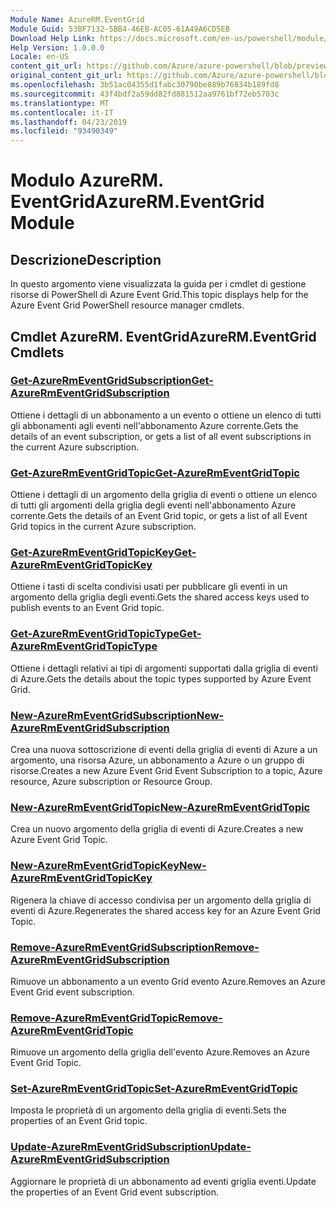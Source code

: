 ```yaml
---
Module Name: AzureRM.EventGrid
Module Guid: 53BF7132-5BB4-46EB-AC05-61A49A6CD5EB
Download Help Link: https://docs.microsoft.com/en-us/powershell/module/azurerm.eventgrid
Help Version: 1.0.0.0
Locale: en-US
content_git_url: https://github.com/Azure/azure-powershell/blob/preview/src/ResourceManager/EventGrid/Commands.EventGrid/help/AzureRM.EventGrid.md
original_content_git_url: https://github.com/Azure/azure-powershell/blob/preview/src/ResourceManager/EventGrid/Commands.EventGrid/help/AzureRM.EventGrid.md
ms.openlocfilehash: 3b51ac04355d1fabc30790be889b76834b189fd8
ms.sourcegitcommit: 43f4bdf2a59dd82fd881512aa9761bf72eb5703c
ms.translationtype: MT
ms.contentlocale: it-IT
ms.lasthandoff: 04/23/2019
ms.locfileid: "93490349"
---
```

# <span data-ttu-id="dae64-101">Modulo AzureRM. EventGrid</span><span class="sxs-lookup"><span data-stu-id="dae64-101">AzureRM.EventGrid Module</span></span>
## <span data-ttu-id="dae64-102">Descrizione</span><span class="sxs-lookup"><span data-stu-id="dae64-102">Description</span></span>
<span data-ttu-id="dae64-103">In questo argomento viene visualizzata la guida per i cmdlet di gestione risorse di PowerShell di Azure Event Grid.</span><span class="sxs-lookup"><span data-stu-id="dae64-103">This topic displays help for the Azure Event Grid PowerShell resource manager cmdlets.</span></span>

## <span data-ttu-id="dae64-104">Cmdlet AzureRM. EventGrid</span><span class="sxs-lookup"><span data-stu-id="dae64-104">AzureRM.EventGrid Cmdlets</span></span>
### [<span data-ttu-id="dae64-105">Get-AzureRmEventGridSubscription</span><span class="sxs-lookup"><span data-stu-id="dae64-105">Get-AzureRmEventGridSubscription</span></span>](Get-AzureRmEventGridSubscription.md)
<span data-ttu-id="dae64-106">Ottiene i dettagli di un abbonamento a un evento o ottiene un elenco di tutti gli abbonamenti agli eventi nell'abbonamento Azure corrente.</span><span class="sxs-lookup"><span data-stu-id="dae64-106">Gets the details of an event subscription, or gets a list of all event subscriptions in the current Azure subscription.</span></span>

### [<span data-ttu-id="dae64-107">Get-AzureRmEventGridTopic</span><span class="sxs-lookup"><span data-stu-id="dae64-107">Get-AzureRmEventGridTopic</span></span>](Get-AzureRmEventGridTopic.md)
<span data-ttu-id="dae64-108">Ottiene i dettagli di un argomento della griglia di eventi o ottiene un elenco di tutti gli argomenti della griglia degli eventi nell'abbonamento Azure corrente.</span><span class="sxs-lookup"><span data-stu-id="dae64-108">Gets the details of an Event Grid topic, or gets a list of all Event Grid topics in the current Azure subscription.</span></span>

### [<span data-ttu-id="dae64-109">Get-AzureRmEventGridTopicKey</span><span class="sxs-lookup"><span data-stu-id="dae64-109">Get-AzureRmEventGridTopicKey</span></span>](Get-AzureRmEventGridTopicKey.md)
<span data-ttu-id="dae64-110">Ottiene i tasti di scelta condivisi usati per pubblicare gli eventi in un argomento della griglia degli eventi.</span><span class="sxs-lookup"><span data-stu-id="dae64-110">Gets the shared access keys used to publish events to an Event Grid topic.</span></span>

### [<span data-ttu-id="dae64-111">Get-AzureRmEventGridTopicType</span><span class="sxs-lookup"><span data-stu-id="dae64-111">Get-AzureRmEventGridTopicType</span></span>](Get-AzureRmEventGridTopicType.md)
<span data-ttu-id="dae64-112">Ottiene i dettagli relativi ai tipi di argomenti supportati dalla griglia di eventi di Azure.</span><span class="sxs-lookup"><span data-stu-id="dae64-112">Gets the details about the topic types supported by Azure Event Grid.</span></span>

### [<span data-ttu-id="dae64-113">New-AzureRmEventGridSubscription</span><span class="sxs-lookup"><span data-stu-id="dae64-113">New-AzureRmEventGridSubscription</span></span>](New-AzureRmEventGridSubscription.md)
<span data-ttu-id="dae64-114">Crea una nuova sottoscrizione di eventi della griglia di eventi di Azure a un argomento, una risorsa Azure, un abbonamento a Azure o un gruppo di risorse.</span><span class="sxs-lookup"><span data-stu-id="dae64-114">Creates a new Azure Event Grid Event Subscription to a topic, Azure resource, Azure subscription or Resource Group.</span></span>

### [<span data-ttu-id="dae64-115">New-AzureRmEventGridTopic</span><span class="sxs-lookup"><span data-stu-id="dae64-115">New-AzureRmEventGridTopic</span></span>](New-AzureRmEventGridTopic.md)
<span data-ttu-id="dae64-116">Crea un nuovo argomento della griglia di eventi di Azure.</span><span class="sxs-lookup"><span data-stu-id="dae64-116">Creates a new Azure Event Grid Topic.</span></span>

### [<span data-ttu-id="dae64-117">New-AzureRmEventGridTopicKey</span><span class="sxs-lookup"><span data-stu-id="dae64-117">New-AzureRmEventGridTopicKey</span></span>](New-AzureRmEventGridTopicKey.md)
<span data-ttu-id="dae64-118">Rigenera la chiave di accesso condivisa per un argomento della griglia di eventi di Azure.</span><span class="sxs-lookup"><span data-stu-id="dae64-118">Regenerates the shared access key for an Azure Event Grid Topic.</span></span>

### [<span data-ttu-id="dae64-119">Remove-AzureRmEventGridSubscription</span><span class="sxs-lookup"><span data-stu-id="dae64-119">Remove-AzureRmEventGridSubscription</span></span>](Remove-AzureRmEventGridSubscription.md)
<span data-ttu-id="dae64-120">Rimuove un abbonamento a un evento Grid evento Azure.</span><span class="sxs-lookup"><span data-stu-id="dae64-120">Removes an Azure Event Grid event subscription.</span></span>

### [<span data-ttu-id="dae64-121">Remove-AzureRmEventGridTopic</span><span class="sxs-lookup"><span data-stu-id="dae64-121">Remove-AzureRmEventGridTopic</span></span>](Remove-AzureRmEventGridTopic.md)
<span data-ttu-id="dae64-122">Rimuove un argomento della griglia dell'evento Azure.</span><span class="sxs-lookup"><span data-stu-id="dae64-122">Removes an Azure Event Grid Topic.</span></span>

### [<span data-ttu-id="dae64-123">Set-AzureRmEventGridTopic</span><span class="sxs-lookup"><span data-stu-id="dae64-123">Set-AzureRmEventGridTopic</span></span>](Set-AzureRmEventGridTopic.md)
<span data-ttu-id="dae64-124">Imposta le proprietà di un argomento della griglia di eventi.</span><span class="sxs-lookup"><span data-stu-id="dae64-124">Sets the properties of an Event Grid topic.</span></span>

### [<span data-ttu-id="dae64-125">Update-AzureRmEventGridSubscription</span><span class="sxs-lookup"><span data-stu-id="dae64-125">Update-AzureRmEventGridSubscription</span></span>](Update-AzureRmEventGridSubscription.md)
<span data-ttu-id="dae64-126">Aggiornare le proprietà di un abbonamento ad eventi griglia eventi.</span><span class="sxs-lookup"><span data-stu-id="dae64-126">Update the properties of an Event Grid event subscription.</span></span>


